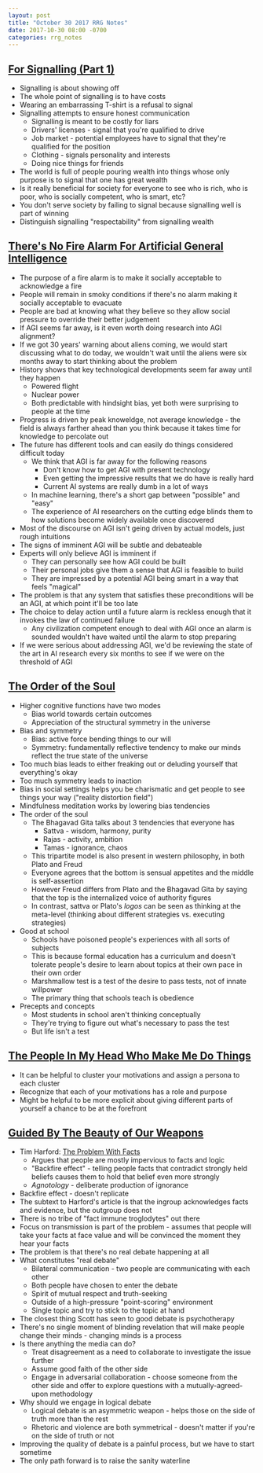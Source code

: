 ```yaml
---
layout: post
title: "October 30 2017 RRG Notes"
date: 2017-10-30 08:00 -0700
categories: rrg_notes
---
```


## [For Signalling (Part 1)](https://meteuphoric.wordpress.com/2017/09/27/for-signaling-part-i/)
- Signalling is about showing off
- The whole point of signalling is to have costs 
- Wearing an embarrassing T-shirt is a refusal to signal
- Signalling attempts to ensure honest communication
  - Signalling is meant to be costly for liars
  - Drivers' licenses - signal that you're qualified to drive
  - Job market - potential employees have to signal that they're qualified for the position
  - Clothing - signals personality and interests
  - Doing nice things for friends
- The world is full of people pouring wealth into things whose only purpose is to signal that one has great wealth
- Is it really beneficial for society for everyone to see who is rich, who is poor, who is socially competent, who is smart, etc?
- You don't serve society by failing to signal because signalling well is part of winning
- Distinguish signalling "respectability" from signalling wealth

## [There's No Fire Alarm For Artificial General Intelligence](https://intelligence.org/2017/10/13/fire-alarm/)
- The purpose of a fire alarm is to make it socially acceptable to acknowledge a fire
- People will remain in smoky conditions if there's no alarm making it socially acceptable to evacuate
- People are bad at knowing what they believe so they allow social pressure to override their better judgement
- If AGI seems far away, is it even worth doing research into AGI alignment?
- If we got 30 years' warning about aliens coming, we would start discussing what to do today, we wouldn't wait until the aliens were six months away to start thinking about the problem
- History shows that key technological developments seem far away until they happen
  - Powered flight
  - Nuclear power
  - Both predictable with hindsight bias, yet both were surprising to people at the time
- Progress is driven by peak knoweldge, not average knowledge - the field is always farther ahead than you think because it takes time for knowledge to percolate out
- The future has different tools and can easily do things considered difficult today
  - We think that AGI is far away for the following reasons
    - Don't know how to get AGI with present technology
    - Even getting the impressive results that we do have is really hard
    - Current AI systems are really dumb in a lot of ways
  - In machine learning, there's a short gap between "possible" and "easy"
  - The experience of AI researchers on the cutting edge blinds them to how solutions become widely available once discovered
- Most of the discourse on AGI isn't geing driven by actual models, just rough intuitions
- The signs of imminent AGI will be subtle and debateable
- Experts will only believe AGI is imminent if
  - They can personally see how AGI could be built
  - Their personal jobs give them a sense that AGI is feasible to build
  - They are impressed by a potential AGI being smart in a way that feels "magical"
- The problem is that any system that satisfies these preconditions will be an AGI, at which point it'll be too late
- The choice to delay action until a future alarm is reckless enough that it invokes the law of continued failure
  - Any civilization competent enough to deal with AGI once an alarm is sounded wouldn't have waited until the alarm to stop preparing
- If we were serious about addressing AGI, we'd be reviewing the state of the art in AI research every six months to see if we were on the threshold of AGI

## [The Order of the Soul](http://benjaminrosshoffman.com/the-order-of-the-soul/)
- Higher cognitive functions have two modes
  - Bias world towards certain outcomes
  - Appreciation of the structural symmetry in the universe
- Bias and symmetry
  - Bias: active force bending things to our will
  - Symmetry: fundamentally reflective tendency to make our minds reflect the true state of the universe
- Too much bias leads to either freaking out or deluding yourself that everything's okay
- Too much symmetry leads to inaction
- Bias in social settings helps you be charismatic and get people to see things your way ("reality distortion field")
- Mindfulness meditation works by lowering bias tendencies
- The order of the soul
  - The Bhagavad Gita talks about 3 tendencies that everyone has
    - Sattva - wisdom, harmony, purity
    - Rajas - activity, ambition
    - Tamas - ignorance, chaos
  - This tripartite model is also present in western philosophy, in both Plato and Freud
  - Everyone agrees that the bottom is sensual appetites and the middle is self-assertion
  - However Freud differs from Plato and the Bhagavad Gita by saying that the top is the internalized voice of authority figures
  - In contrast, sattva or Plato's *logos* can be seen as thinking at the meta-level (thinking about different strategies vs. executing strategies)
- Good at school
  - Schools have poisoned people's experiences with all sorts of subjects
  - This is because formal education has a curriculum and doesn't tolerate people's desire to learn about topics at their own pace in their own order
  - Marshmallow test is a test of the desire to pass tests, not of innate willpower
  - The primary thing that schools teach is obedience
- Precepts and concepts
  - Most students in school aren't thinking conceptually
  - They're trying to figure out what's necessary to pass the test
  - But life isn't a test

## [The People In My Head Who Make Me Do Things](https://agentyduck.blogspot.com/2016/04/the-people-in-my-head-who-make-me-do.html)
- It can be helpful to cluster your motivations and assign a persona to each cluster
- Recognize that each of your motivations has a role and purpose
- Might be helpful to be more explicit about giving different parts of yourself a chance to be at the forefront

## [Guided By The Beauty of Our Weapons](http://slatestarcodex.com/2017/03/24/guided-by-the-beauty-of-our-weapons/)
- Tim Harford: [The Problem With Facts](http://timharford.com/2017/03/the-problem-with-facts/)
  - Argues that people are mostly impervious to facts and logic
  - "Backfire effect" - telling people facts that contradict strongly held beliefs causes them to hold that belief even more strongly
  - *Agnotology* - deliberate production of ignorance
- Backfire effect - doesn't replicate
- The subtext to Harford's article is that the ingroup acknowledges facts and evidence, but the outgroup does not
- There is no tribe of "fact immune troglodytes" out there
- Focus on transmission is part of the problem - assumes that people will take your facts at face value and will be convinced the moment they hear your facts
- The problem is that there's no real debate happening at all
- What constitutes "real debate"
  - Bilateral communication - two people are communicating with each other
  - Both people have chosen to enter the debate
  - Spirit of mutual respect and truth-seeking
  - Outside of a high-pressure "point-scoring" environment
  - Single topic and try to stick to the topic at hand
- The closest thing Scott has seen to good debate is psychotherapy
- There's no single moment of blinding revelation that will make people change their minds - changing minds is a process
- Is there anything the media can do?
  - Treat disagreement as a need to collaborate to investigate the issue further
  - Assume good faith of the other side
  - Engage in adversarial collaboration - choose someone from the other side and offer to explore questions with a mutually-agreed-upon methodology
- Why should we engage in logical debate
  - Logical debate is an asymmetric weapon - helps those on the side of truth more than the rest
  - Rhetoric and violence are both symmetrical - doesn't matter if you're on the side of truth or not
- Improving the quality of debate is a painful process, but we have to start sometime
- The only path forward is to raise the sanity waterline
